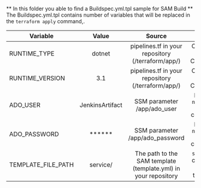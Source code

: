 ** In this folder you able to find a Buildspec.yml.tpl sample for SAM Build **
The Buildspec.yml.tpl contains number of variables that will be replaced in the ```terraform apply``` command,.

| Variable  | Value | Source | Usage |
| --------- |:-------------:| :-------------:| :--------------:|
| RUNTIME_TYPE | dotnet| pipelines.tf in your repository (/terraform/app/) | Config for the CodeBuild. |
| RUNTIME_VERSION | 3.1 | pipelines.tf in your repository (/terraform/app/) | Config for the CodeBuild.| 
| ADO_USER | JenkinsArtifact | SSM parameter /app/ado_user | In use in ```nuget add source``` command. |
| ADO_PASSWORD | ****** | SSM parameter /app/ado_password | In use in ```nuget add source``` command. |
| TEMPLATE_FILE_PATH | service/ | The path to the SAM template (template.yml) in your repository | ```sam build``` command runs in this path. |